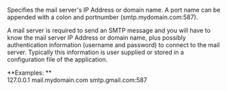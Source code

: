 ﻿Specifies the mail server's IP Address or domain name. A port name can be appended with a colon and portnumber (smtp.mydomain.com:587).

A mail server is required to send an SMTP message and you will have to know the mail server IP Address or domain name, plus possibly authentication information (username and password) to connect to the mail server. Typically this information is user supplied or stored in a configuration file of the application.

**Examples: **  
127.0.0.1
mail.mydomain.com
smtp.gmail.com:587